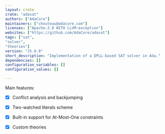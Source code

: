 ```yaml
---
layout: crate
crate: "adasat"
authors: ["AdaCore"]
maintainers: ["chouteau@adacore.com"]
licenses: ["Apache-2.0 WITH LLVM-exception"]
websites: ["https://github.com/AdaCore/adasat"]
tags: ["sat",
"solver",
"theories"]
version: "25.0.0"
short_description: "Implementation of a DPLL-based SAT solver in Ada."
dependencies: []
configuration_variables: []
configuration_values: []

---
```

Main features:

 - [X] Conflict analysis and backjumping
 - [X] Two-watched literals scheme
 - [X] Built-in support for At-Most-One constraints
 - [X] Custom theories


